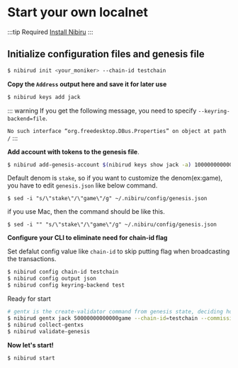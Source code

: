 # Start your own localnet

:::tip Required
[Install Nibiru](/install/install.md)
:::

## Initialize configuration files and genesis file


```sh
$ nibirud init <your_moniker> --chain-id testchain
```

**Copy the `Address` output here and save it for later use**

```sh
$ nibirud keys add jack
```


::: warning
If you get the following message, you need to specify `--keyring-backend=file`.

`No such interface “org.freedesktop.DBus.Properties” on object at path /`
:::




**Add account with tokens to the genesis file**.

```sh
$ nibirud add-genesis-account $(nibirud keys show jack -a) 100000000000000game
```

Default denom is `stake`, so if you want to customize the denom(ex:game), you have to edit `genesis.json` like below command.

```
$ sed -i "s/\"stake\"/\"game\"/g" ~/.nibiru/config/genesis.json
```

if you use Mac, then the command should be like this.

```
$ sed -i "" "s/\"stake\"/\"game\"/g" ~/.nibiru/config/genesis.json
```

**Configure your CLI to eliminate need for chain-id flag**


Set defalut config value like `chain-id` to skip putting flag when broadcasting the transactions.
```sh
$ nibirud config chain-id testchain
$ nibirud config output json
$ nibirud config keyring-backend test
```

Ready for start

```sh
# gentx is the create-validator command from genesis state, deciding how much token is self-delegated at the first place.
$ nibirud gentx jack 50000000000000game --chain-id=testchain --commission-max-change-rate=0.1 --commission-max-rate=1 --commission-rate=0.1 --moniker=jack-validator
$ nibirud collect-gentxs
$ nibirud validate-genesis
```

**Now let's start!**
```sh
$ nibirud start
```
